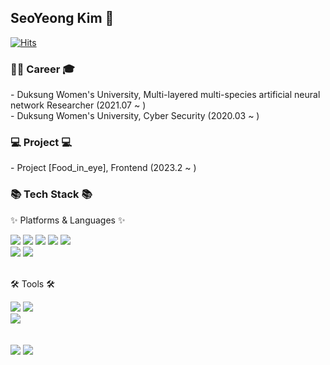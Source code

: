 ## SeoYeong Kim 👋

[![Hits](https://hits.seeyoufarm.com/api/count/incr/badge.svg?url=https%3A%2F%2Fgithub.com%2Fsuyeon801&count_bg=%236476E3&title_bg=%238EA2E5&icon=&icon_color=%23E7E7E7&title=hits&edge_flat=false)](https://hits.seeyoufarm.com)

<div>
	<h3>👩‍💻 Career 🎓</h3>
	- Duksung Women's University, Multi-layered multi-species artificial neural network Researcher (2021.07 ~ ) <br>
	- Duksung Women's University, Cyber Security (2020.03 ~ ) <br>
</div>

<div>
	<h3>💻 Project 💻</h3>
	- Project [Food_in_eye], Frontend (2023.2 ~ ) <br>
	
</div>

<div>
	<h3>📚 Tech Stack 📚</h3>
	<p>✨ Platforms & Languages ✨</p>
</div>
<div>
	<img src="https://img.shields.io/badge/Java-007396?style=flat&logo=Conda-Forge&logoColor=white" />
	<img src="https://img.shields.io/badge/HTML5-E34F26?style=flat&logo=HTML5&logoColor=white" />
	<img src="https://img.shields.io/badge/CSS3-1572B6?style=flat&logo=CSS3&logoColor=white" />
	<img src="https://img.shields.io/badge/JavaScript-F7DF1E?style=flat&logo=JavaScript&logoColor=white" />
	<img src="https://img.shields.io/badge/Python-377AB?style=flat&logo=Python&logoColor=white"/> <br>
	<img src="https://img.shields.io/badge/Android%20Studio-3DDC84?style=flat&logo=Android%20Studio&logoColor=white"/>
	<img src="https://img.shields.io/badge/React%20Native-61DAFB?style=flat&logo=React%20Native&logoColor=white"/>
	<br>
</div>
<br>

<div>
	<p>🛠 Tools 🛠</p>
</div>
<div>
	<img src="https://img.shields.io/badge/Eclipse%20IDE-2C2255?style=flat&logo=EclipseIDE&logoColor=white" />
	<img src="https://img.shields.io/badge/Visual%20Studio%20Code-007ACC?style=flat&logo=VisualStudioCode&logoColor=white" />
	<br>
	<img src="https://img.shields.io/badge/GitHub-181717?style=flat&logo=GitHub&logoColor=white" />
	
	
</div>
<br>

<div>
<br>
<img src="https://github-readme-stats.vercel.app/api/top-langs/?username=s0yeong&layout=compact">
<img src="https://github-readme-stats.vercel.app/api?username=s0yeong&theme=swift&&show_icons=true">
